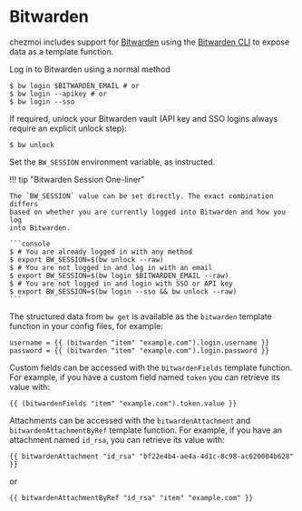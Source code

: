 # Bitwarden

chezmoi includes support for [Bitwarden](https://bitwarden.com/) using the
[Bitwarden CLI](https://bitwarden.com/help/cli) to expose data as a template
function.

Log in to Bitwarden using a normal method

```console
$ bw login $BITWARDEN_EMAIL # or
$ bw login --apikey # or
$ bw login --sso
```

If required, unlock your Bitwarden vault (API key and SSO logins always require
an explicit unlock step):

```console
$ bw unlock
```

Set the `BW_SESSION` environment variable, as instructed.

!!! tip "Bitwarden Session One-liner"

    The `BW_SESSION` value can be set directly. The exact combination differs
    based on whether you are currently logged into Bitwarden and how you log
    into Bitwarden.

    ```console
    $ # You are already logged in with any method
    $ export BW_SESSION=$(bw unlock --raw)
    $ # You are not logged in and log in with an email
    $ export BW_SESSION=$(bw login $BITWARDEN_EMAIL --raw)
    $ # You are not logged in and login with SSO or API key
    $ export BW_SESSION=$(bw login --sso && bw unlock --raw)
    ```

The structured data from `bw get` is available as the `bitwarden` template
function in your config files, for example:

```
username = {{ (bitwarden "item" "example.com").login.username }}
password = {{ (bitwarden "item" "example.com").login.password }}
```

Custom fields can be accessed with the `bitwardenFields` template function. For
example, if you have a custom field named `token` you can retrieve its value
with:

```
{{ (bitwardenFields "item" "example.com").token.value }}
```

Attachments can be accessed with the `bitwardenAttachment` and
`bitwardenAttachmentByRef` template function. For example, if you have an
attachment named `id_rsa`, you can retrieve its value with:

```
{{ bitwardenAttachment "id_rsa" "bf22e4b4-ae4a-4d1c-8c98-ac620004b628" }}
```

or

```
{{ bitwardenAttachmentByRef "id_rsa" "item" "example.com" }}
```
